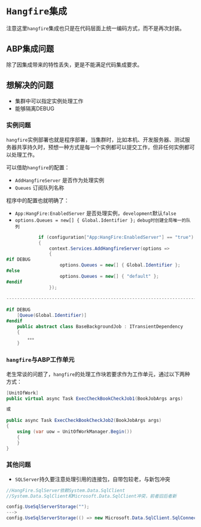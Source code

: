 # `Hangfire集成`

注意这里`hangfire`集成也只是在代码层面上统一编码方式，而不是再次封装。

## ABP集成问题

除了因集成带来的特性丢失，更是不能满足代码集成要求。

## 想解决的问题

- 集群中可以指定实例处理工作
- 能够隔离DEBUG

### 实例问题

`hangfire`实例部署也就是程序部署，当集群时，比如本机、开发服务器、测试服务器共享持久时，预想一种方式是每一个实例都可以提交工作，但非任何实例都可以处理工作。

可以借助`hangfire`的配置：

- `AddHangfireServer` 是否作为处理实例
- `Queues` 订阅队列名称

程序中的配置也就明确了：

- `App:HangFire:EnabledServer` 是否处理实例，`development`默认`false`
- `options.Queues = new[] { Global.Identifier };` `debug时创建全局唯一的队列`

```csharp
            if (configuration["App:HangFire:EnabledServer"] == "true")
            {
                context.Services.AddHangfireServer(options =>
                {
#if DEBUG
                    options.Queues = new[] { Global.Identifier };
#else
                    options.Queues = new[] { "default" };
#endif
                });
                
----------------------------------------------------------------------------------------
                
#if DEBUG
    [Queue(Global.Identifier)]
#endif
    public abstract class BaseBackgroundJob : ITransientDependency
    {
        。。。
    }
```
### `hangfire`与ABP工作单元
老生常谈的问题了，`hangfire`的处理工作块若要求作为工作单元，通过以下两种方式：

```csharp
[UnitOfWork]
public virtual async Task ExecCheckBookCheckJob1(BookJobArgs args)

或
  
public async Task ExecCheckBookCheckJob2(BookJobArgs args)
{
	using (var uow = UnitOfWorkManager.Begin())
	{
	}	
}
```

### 其他问题

- `SQLServer`持久要注意处理引用的连接包，自带包较老，与新包冲突

```csharp
//HangFire.SqlServer依赖System.Data.SqlClient
//System.Data.SqlClient和Microsoft.Data.SqlClient冲突，前者旧后者新

config.UseSqlServerStorage("");
--->
config.UseSqlServerStorage(() => new Microsoft.Data.SqlClient.SqlConnection(""));
```

